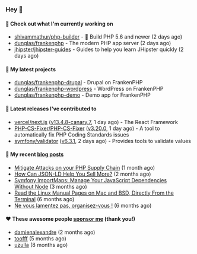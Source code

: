 ### Hey 👋

#### 👷 Check out what I'm currently working on

- [shivammathur/php-builder](https://github.com/shivammathur/php-builder) - :elephant: Build PHP 5.6 and newer (2 days ago)
- [dunglas/frankenphp](https://github.com/dunglas/frankenphp) - The modern PHP app server (2 days ago)
- [jhipster/jhipster-guides](https://github.com/jhipster/jhipster-guides) - Guides to help you learn JHipster quickly (2 days ago)

#### 🌱 My latest projects

- [dunglas/frankenphp-drupal](https://github.com/dunglas/frankenphp-drupal) - Drupal on FrankenPHP
- [dunglas/frankenphp-wordpress](https://github.com/dunglas/frankenphp-wordpress) - WordPress on FrankenPHP
- [dunglas/frankenphp-demo](https://github.com/dunglas/frankenphp-demo) - Demo app for FrankenPHP

#### 🔭 Latest releases I've contributed to

- [vercel/next.js](https://github.com/vercel/next.js) ([v13.4.8-canary.7](https://github.com/vercel/next.js/releases/tag/v13.4.8-canary.7), 1 day ago) - The React Framework
- [PHP-CS-Fixer/PHP-CS-Fixer](https://github.com/PHP-CS-Fixer/PHP-CS-Fixer) ([v3.20.0](https://github.com/PHP-CS-Fixer/PHP-CS-Fixer/releases/tag/v3.20.0), 1 day ago) - A tool to automatically fix PHP Coding Standards issues
- [symfony/validator](https://github.com/symfony/validator) ([v6.3.1](https://github.com/symfony/validator/releases/tag/v6.3.1), 2 days ago) - Provides tools to validate values

#### 📜 My recent [blog posts](https://dunglas.fr)

- [Mitigate Attacks on your PHP Supply Chain](https://dunglas.dev/2023/05/mitigate-attacks-on-your-php-supply-chain/) (1 month ago)
- [How Can JSON-LD Help You Sell More?](https://dunglas.dev/2023/04/how-can-json-ld-help-you-sell-more/) (2 months ago)
- [Symfony ImportMaps: Manage Your JavaScript Dependencies Without Node](https://dunglas.dev/2023/03/symfony-importmaps-manage-your-javascript-dependencies-without-node/) (3 months ago)
- [Read the Linux Manual Pages on Mac and BSD, Directly From the Terminal](https://dunglas.dev/2022/12/read-the-linux-manual-pages-on-mac-and-bsd-directly-from-the-terminal/) (6 months ago)
- [Ne vous lamentez pas, organisez-vous !](https://dunglas.dev/2022/12/ne-vous-lamentez-pas-organisez-vous/) (6 months ago)

#### ❤️ These awesome people [sponsor me](https://github.com/sponsors/dunglas) (thank you!)

- [damienalexandre](https://github.com/damienalexandre) (2 months ago)
- [toofff](https://github.com/toofff) (5 months ago)
- [uzulla](https://github.com/uzulla) (8 months ago)
